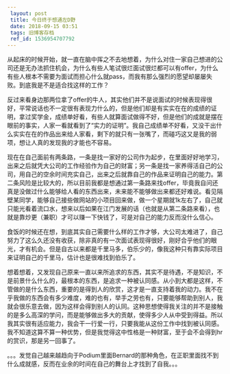 ```yaml
---
 layout: post
 title: 今日终于想通左D野
 date: 2018-09-15 03:51
 tags: 旧博客存档
 ref_id: 1536954707792
---
```

从起床的时候开始，就一直在脑中挥之不去地想着，为什么对住一家自己想进的公司还是无办法抓住机会，为什么有些人笔试很烂面试很烂都可以有offer，为什么有些人根本不需要为面试而担心什么就pass，而我有那么强烈的愿望却屡屡失败。到底我是不是适合找这样的工作？



反过来看身边那两位拿了offer的牛人，其实他们并不是说面试的时候表现得很好，平常说话也不一定很有表现力什么的，但是他们却是有实实在在的成绩的证明，拿过奖学金，成绩单好看，有些人就算面试做得不好，但是他们的成就是摆在眼前的事实，人家一看就看到了“实力的证明”。我自己成绩单不好看，又没干出什么实实在在的作品出来给人家看，剩下的就只有一张嘴了，而碰巧这又是我的弱项，想让人真的发现我的才能也不容易。



现在在自己面前有两条路，一条是找一家好的公司作为起步，在里面好好地学习，出来之后就凭大公司的工作经验作为自己的财富；另一条是找一家养得活自己的公司，用自己的空余时间充实自己，出来之后就靠自己的作品来证明自己的能力。第二条风险是比较大的，所以目前我都是想通过第一条路来找offer，毕竟我自问还真是没做过什么能够给人看的东西出来，未来能不能够做出来都还好难说。看见隔壁某同学，能够自己接些做网站的小项目回来做，做一个星期就1k左右了，自己就只能光看着流口水，想来以后如果在江门发展的话（也就是从第二条路来看），也就是靠炒更（兼职）才可以赚一下快钱了，可是对自己的能力反而没什么信心。



食饭的时候还在想，到底其实自己需要什么样的工作才够，大公司太难进了，自己努力了这么久还没有收获，除非真的有一次面试表现得很好，刚好合乎他们的眼光，才有机会。但是自古以来都是千里马多，伯乐少的，像我这种只有靠实际项目来证明自己的千里马，估计也是很难找到伯乐了。



想着想着，又发现自己原来一直以来所追求的东西，其实不是待遇，不是知识，不是前景什么什么的，最根本的东西，是追求一种被认同感。从小到大都是这样，不管做的是什么东西，重要的是得到人的欣赏，这才是一直支持着我的动力。我不在乎我做的东西会有多少难度，难的也有，举手之劳也有，只要能够帮助到别人，我就会很乐意去做，因为这样会得到别人的认同。这种思想使得我关注的并不是接触的是多么高深的学问，而是能够做出多大的贡献，使得多少人从中受到得益。所以我其实很有适应能力，我会干一行爱一行，只要我能从这份工作中找到被认同感。我不知道这算不算一种优势，但是我觉得这中性格是一种财富，至于会不会得到hr的赏识，那是另一回事了。



。。。发觉自己越来越趋向于Podium里面Bernard的那种角色，在正职里面找不到什么成就感，反而在业余的时间在自己的舞台上才找到了自我。。。

